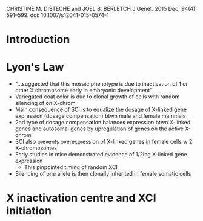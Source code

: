 CHRISTINE M. DISTECHE and JOEL B. BERLETCH
J Genet. 2015 Dec; 94(4): 591–599. doi: 10.1007/s12041-015-0574-1

# Introduction
# Lyon's Law
- "...suggested that this mosaic phenotype is due to inactivation of 1 or other X chromosome early in embryonic development"
- Variegated coat color is due to clonal growth of cells with random silencing of on X-chrom
- Main consequence of SCI is to equalize the dosage of X-linked gene expression (dosage compensation) btwn male and female mammals
- 2nd type of dosage compensation balances expression btwn X-linked genes and autosomal genes by upregulation of genes on the active X-chrom
- SCI also prevents overexpression of X-linked genes in female cells w 2 X-chromosomes
- Early studies in mice demonstrated evidence of 1/2ing X-linked gene expression
	- This pinpointed timing of random XCI
- Silencing of one allele is then clonally inherited in female somatic cells
# X inactivation centre and XCI initiation

